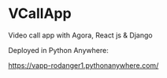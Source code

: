 # VCallApp
Video call app with Agora, React js &amp; Django

Deployed in Python Anywhere:

https://vapp-rodanger1.pythonanywhere.com/

